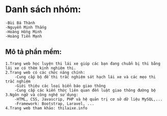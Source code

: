 # Danh sách nhóm:
	-Bùi Bá Thành
	-Nguyễn Minh Thắng
	-Hoàng Hồng Minh
	-Hoàng Tiến Mạnh

## Mô tả phần mềm:
	1.Trang web học luyện thi lái xe giúp các bạn đang chuẩn bị thi bằng lái xe có thêm kinh nghiệm thi.
	2.Trang web có các chức năng chính:
		-Cung cấp bộ đề thi trắc nghiệm sát hạch lái xe và các mẹo thi trắc nghiệm
		-Giới thiệu các loại biển báo giao thông
		-Cung cấp các kiến thức liên quan đến luật giao thông đường bộ
	3.Ngôn ngữ và công nghệ sử dụng:
		-HTML, CSS, Javascrip, PHP và hệ quản trị cơ sở dữ liệu MySQL,...
		-Framework: Bootstrap, Laravel, ...
	4.Trang web tham khảo: thilaixe.info
